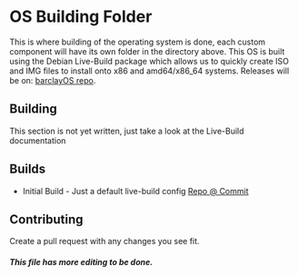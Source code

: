 # OS Building Folder
This is where building of the operating system is done, each custom component will have its own folder in the directory above.
This OS is built using the Debian Live-Build package which allows us to quickly create ISO and IMG files to install onto x86 and amd64/x86_64 systems.
Releases will be on: [barclayOS repo](https://github.com/kevinsal03/barclayOS "barclayOS Repo on GitHub").

## Building
This section is not yet written, just take a look at the Live-Build documentation

## Builds
* Initial Build - Just a default live-build config [Repo @ Commit](https://github.com/kevinsal03/barclayOS_dev/tree/364544dc9f1e53f70efc866964d634ff96f8bbb4/os)

## Contributing

Create a pull request with any changes you see fit.

##### This file has more editing to be done.
